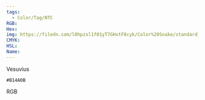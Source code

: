 ```yaml
---
tags:
  - Color/Tag/NTC
RGB:
Hex:
img: https://filedn.com/l0hpzxl1f01yT7GHxtF8cyk/Color%20Snake/standard_csv_to_svg//B14A0B.svg
CMYK:
HSL:
Name:
---
```

Vesuvius
```palette
#B14A0B
```
RGB
